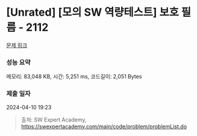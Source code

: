 # [Unrated] [모의 SW 역량테스트] 보호 필름 - 2112 

[문제 링크](https://swexpertacademy.com/main/code/problem/problemDetail.do?contestProbId=AV5V1SYKAaUDFAWu) 

### 성능 요약

메모리: 83,048 KB, 시간: 5,251 ms, 코드길이: 2,051 Bytes

### 제출 일자

2024-04-10 19:23



> 출처: SW Expert Academy, https://swexpertacademy.com/main/code/problem/problemList.do